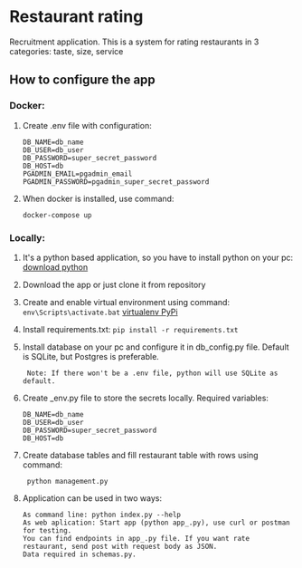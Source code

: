 # Restaurant rating
Recruitment application. This is a system for rating restaurants in 3 categories: taste, size,  service

## How to configure the app

### Docker:

1. Create .env file with configuration:
   ```text
   DB_NAME=db_name
   DB_USER=db_user
   DB_PASSWORD=super_secret_password
   DB_HOST=db
   PGADMIN_EMAIL=pgadmin_email
   PGADMIN_PASSWORD=pgadmin_super_secret_password
   ```
2. When docker is installed, use command:
   ```commandline
   docker-compose up
   ```

### Locally:

1. It's a python based application, so you have to install python on your pc: [download python](https://www.python.org/downloads/)
2. Download the app or just clone it from repository
3. Create and enable virtual environment using command: `env\Scripts\activate.bat` [virtualenv PyPi](https://pypi.org/project/virtualenv/)
4. Install requirements.txt: `pip install -r requirements.txt`
5. Install database on your pc and configure it in db_config.py file. Default is SQLite, but Postgres is preferable.
   ``` 
    Note: If there won't be a .env file, python will use SQLite as default.
   ```
6. Create _env.py file to store the secrets locally. Required variables:
    ```
   DB_NAME=db_name
   DB_USER=db_user
   DB_PASSWORD=super_secret_password
   DB_HOST=db
   ```

7. Create database tables and fill restaurant table with rows using command:

        python management.py
8. Application can be used in two ways:
   ```
   As command line: python index.py --help
   As web aplication: Start app (python app_.py), use curl or postman for testing. 
   You can find endpoints in app_.py file. If you want rate restaurant, send post with request body as JSON. 
   Data required in schemas.py.
   ```